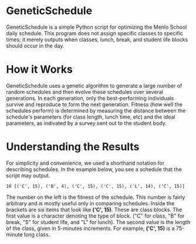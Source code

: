 # GeneticSchedule
GeneticSchedule is a simple Python script for optimizing the Menlo School daily schedule. This program does not assign specific classes to specific times; it merely outputs when classes, lunch, break, and student life blocks should occur in the day.

# How it Works
GeneticSchedule uses a genetic algorithm to generate a large number of random schedules and then evolve these schedules over several generations.  In each generation, only the best-performing individuals survive and reproduce to form the next generation.  Fitness (how well the schedules perform) is determined by measuring the distance between the schedule's parameters (for class length, lunch time, etc) and the ideal parameters, as indivated by a survey sent out to the student body.

# Understanding the Results
For simplicity and convenience, we used a shorthand notation for describing schedules.  In the example below, you see a schedule that the script may output.

    16 [('C', 15), ('B', 4), ('C', 15), ('C', 15), ('L', 14), ('C', 15)]
    
The number on the left is the fitness of the schedule.  This number is fairly arbitrary and is mostly useful only in comparing schedules.  Inside the brackets are six items that look like <strong>('C', 15)</strong>.  These are class blocks.  The first value is a character denoting the type of block. ("C" for class, "B" for break, "S" for student life, and "L" for lunch).  The second value is the length of the class, given in 5-minutes increments.  For example, <strong>('C', 15)</strong> is a 75-minute long class.